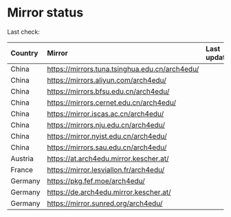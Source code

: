 <script src="./time.js"></script>
# Mirror status
Last check: <script type="text/javascript">localize(1701976469.482721);</script>

|Country|Mirror|Last update|
|:------|:-----|:----------|
|China|https://mirrors.tuna.tsinghua.edu.cn/arch4edu/|<script type="text/javascript">localize(1701930767);</script>|
|China|https://mirrors.aliyun.com/arch4edu/|<script type="text/javascript">localize(1701930767);</script>|
|China|https://mirrors.bfsu.edu.cn/arch4edu/|<script type="text/javascript">localize(1701930767);</script>|
|China|https://mirrors.cernet.edu.cn/arch4edu/|<script type="text/javascript">localize(1701930767);</script>|
|China|https://mirror.iscas.ac.cn/arch4edu/|<script type="text/javascript">localize(1701930767);</script>|
|China|https://mirrors.nju.edu.cn/arch4edu/|<script type="text/javascript">localize(1701887762);</script>|
|China|https://mirror.nyist.edu.cn/arch4edu/|<script type="text/javascript">localize(1701930767);</script>|
|China|https://mirrors.sau.edu.cn/arch4edu/|<script type="text/javascript">localize(1701930767);</script>|
|Austria|https://at.arch4edu.mirror.kescher.at/|<script type="text/javascript">localize(1701973920);</script>|
|France|https://mirror.lesviallon.fr/arch4edu/|<script type="text/javascript">localize(1701930767);</script>|
|Germany|https://pkg.fef.moe/arch4edu/|<script type="text/javascript">localize(1701973920);</script>|
|Germany|https://de.arch4edu.mirror.kescher.at/|<script type="text/javascript">localize(1701973920);</script>|
|Germany|https://mirror.sunred.org/arch4edu/|<script type="text/javascript">localize(1701973920);</script>|

<script src="./tablefilter/tablefilter.js"></script>
<script src="./table.js"></script>